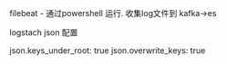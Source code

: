 
filebeat - 通过powershell 运行. 收集log文件到 kafka->es


logstach json 配置

json.keys_under_root: true
json.overwrite_keys: true

